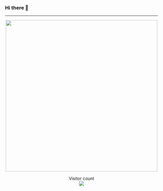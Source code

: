 ### Hi there 👋

-----

<p align="center"> 
  <a href="https://github.com/PowerfulRichard"><img src="https://github-readme-stats.vercel.app/api/top-langs/?username=PowerfulRichard&layout=compact&locale=en&theme=highcontrast" width="500"/></a>
</p>

<p align="center"> 
  Visitor count</br>
  <img src="https://profile-counter.glitch.me/PowerfulRichard/count.svg" />
</p>
